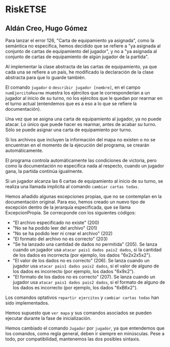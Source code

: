 # RiskETSE

## Aldán Creo, Hugo Gómez

Para lanzar el error 126, "Carta de equipamiento ya asignada", como la semántica no especifica, hemos decidido que se refiere a "ya asignada al conjunto de cartas de equipamiento del jugador", y no a "ya asignada al conjunto de cartas de equipamiento de algún jugador de la partida".

Al implementar la clase abstracta de las cartas de equipamiento, ya que cada una se refiere a un país, he modificado la declaración de la clase abstracta para que lo guarde también.

El comando `jugador` o `describir jugador [nombre]`, en el campo `numEjercitoRearme` muestra los ejércitos que le corresponderían a un jugador al inicio de su turno, no los ejércitos que le quedan por rearmar en el turno actual (entendemos que es a eso a lo que se refiere la documentación).

Una vez que se asigna una carta de equipamiento al jugador, ya no puede atacar. Lo único que puede hacer es rearmar, antes de acabar su turno. Sólo se puede asignar una carta de equipamiento por turno.

Si los archivos que incluyen la información del mapa no existen o no se encuentran en el momento de la ejecución del programa, se crearán automáticamente.

El programa controla automáticamente las condiciones de victoria, pero como la documentación no especifica nada al respecto, cuando un jugador gana, la partida continúa igualmente.

Si un jugador alcanza las 6 cartas de equipamiento al inicio de su turno, se realiza una llamada implícita al comando `cambiar cartas todas`.

Hemos añadido algunas excepciones propias, que no se contemplan en la documentación original. Para eso, hemos creado un nuevo tipo de excepción dentro de la jerarquía especificada, que se llama ExcepcionPropia. Se correcponde con los siguientes códigos:

- "El archivo especificado no existe" (200)
- "No se ha podido leer del archivo" (201)
- "No se ha podido leer ni crear el archivo" (202)
- "El formato del archivo no es correcto" (203)
- "Se ha lanzado una cantidad de dados no permitida" (205). Se lanza cuando un jugador usa `atacar pais1 dados pais2 dados`, si la cantidad de los dados es incorrecta (por ejemplo, los dados "6x2x2x5x2").
- "El valor de los dados no es correcto" (206). Se lanza cuando un jugador usa `atacar pais1 dados pais2 dados`, si el valor de alguno de los dados es incorrecto (por ejemplo, los dados "6x9x2").
- "El formato de los dados no es correcto" (207). Se lanza cuando un jugador usa `atacar pais1 dados pais2 dados`, si el formato de alguno de los dados es incorrecto (por ejemplo, los dados "6xB6x2").

Los comandos optativos `repartir ejercitos` y `cambiar cartas todas` han sido implementados.

Hemos supuesto que `ver mapa` y sus comandos asociados se pueden ejecutar durante la fase de inicialización.

Hemos cambiado el comando `Jugador` por `jugador`, ya que entendemos que los comandos, como regla general, deben ir siempre en minúsculas. Pese a todo, por compatibilidad, mantenemos las dos posibles sintaxis.